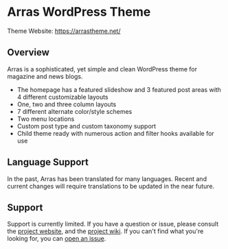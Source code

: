 # Arras WordPress Theme

Theme Website: https://arrastheme.net/

## Overview

Arras is a sophisticated, yet simple and clean WordPress theme for magazine and news blogs.

* The homepage has a featured slideshow and 3 featured post areas with 4 different customizable layouts
* One, two and three column layouts
* 7 different alternate color/style schemes
* Two menu locations
* Custom post type and custom taxonomy support
* Child theme ready with numerous action and filter hooks available for use

## Language Support

In the past, Arras has been translated for many languages. Recent and current changes will require translations to be updated in the near future.

## Support

Support is currently limited. If you have a question or issue, please consult the [project website](https://arrastheme.net/), and the [project wiki](https://github.com/iCaspar/arras/wiki). If you can't find what you're looking for, you can [open an issue](https://github.com/iCaspar/arras/issues).